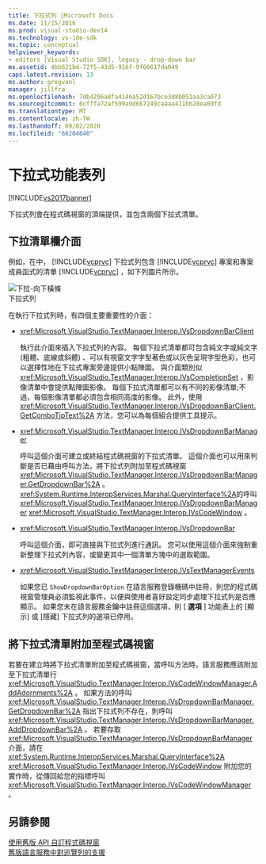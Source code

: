 ```yaml
---
title: 下拉式列 |Microsoft Docs
ms.date: 11/15/2016
ms.prod: visual-studio-dev14
ms.technology: vs-ide-sdk
ms.topic: conceptual
helpviewer_keywords:
- editors [Visual Studio SDK], legacy - drop-down bar
ms.assetid: 4bb621bd-72f5-43d5-916f-9f66617da049
caps.latest.revision: 13
ms.author: gregvanl
manager: jillfra
ms.openlocfilehash: 7db4296a8fa4146a52d167bce3d8b051aa3ca073
ms.sourcegitcommit: 6cfffa72af599a9d667249caaaa411bb28ea69fd
ms.translationtype: MT
ms.contentlocale: zh-TW
ms.lasthandoff: 09/02/2020
ms.locfileid: "68204640"
---
```

# <a name="drop-down-bar"></a>下拉式功能表列
[!INCLUDE[vs2017banner](../includes/vs2017banner.md)]

下拉式列會在程式碼視窗的頂端提供，並包含兩個下拉式清單。  
  
## <a name="drop-down-bar-interfaces"></a>下拉清單欄介面  
 例如，在中， [!INCLUDE[vcprvc](../includes/vcprvc-md.md)] 下拉式列包含 [!INCLUDE[vcprvc](../includes/vcprvc-md.md)] 專案和專案成員函式的清單 [!INCLUDE[vcprvc](../includes/vcprvc-md.md)] ，如下列圖片所示。  
  
 ![下拉&#45;向下橫條](../extensibility/media/vsdropdown-bar.gif "vsDropdown_bar")  
下拉式列  
  
 在執行下拉式列時，有四個主要重要性的介面：  
  
- <xref:Microsoft.VisualStudio.TextManager.Interop.IVsDropdownBarClient>  
  
     執行此介面來插入下拉式列的內容。 每個下拉式清單都可包含純文字或純文字 (粗體、底線或斜體) 、可以有視窗文字字型著色或以灰色呈現字型色彩，也可以選擇性地在下拉式專案旁邊提供小點陣圖。 與介面類別似 <xref:Microsoft.VisualStudio.TextManager.Interop.IVsCompletionSet> ，影像清單中會提供點陣圖影像。 每個下拉式清單都可以有不同的影像清單;不過，每個影像清單都必須包含相同高度的影像。 此外，使用 <xref:Microsoft.VisualStudio.TextManager.Interop.IVsDropdownBarClient.GetComboTipText%2A> 方法，您可以為每個組合提供工具提示。  
  
- <xref:Microsoft.VisualStudio.TextManager.Interop.IVsDropdownBarManager>  
  
     呼叫這個介面可建立或終結程式碼視窗的下拉式清單。 這個介面也可以用來判斷是否已藉由呼叫方法，將下拉式列附加至程式碼視窗 <xref:Microsoft.VisualStudio.TextManager.Interop.IVsDropdownBarManager.GetDropdownBar%2A> 。 <xref:System.Runtime.InteropServices.Marshal.QueryInterface%2A>的呼叫 <xref:Microsoft.VisualStudio.TextManager.Interop.IVsDropdownBarManager> <xref:Microsoft.VisualStudio.TextManager.Interop.IVsCodeWindow> 。  
  
- <xref:Microsoft.VisualStudio.TextManager.Interop.IVsDropdownBar>  
  
     呼叫這個介面，即可直接與下拉式列進行通訊。 您可以使用這個介面來強制重新整理下拉式列內容，或變更其中一個清單方塊中的選取範圍。  
  
- <xref:Microsoft.VisualStudio.TextManager.Interop.IVsTextManagerEvents>  
  
     如果您已 `ShowDropdownBarOption` 在語言服務登錄機碼中註冊，則您的程式碼視窗管理員必須監視此事件，以便與使用者喜好設定同步處理下拉式列是否應顯示。 如果您未在語言服務金鑰中註冊這個選項，則 [ **選項** ] 功能表上的 [顯示] 或 [隱藏] 下拉式列的選項已停用。  
  
## <a name="attaching-a-drop-down-bar-to-a-code-window"></a>將下拉式清單附加至程式碼視窗  
 若要在建立時將下拉式清單附加至程式碼視窗，當呼叫方法時，語言服務應該附加至下拉式清單行 <xref:Microsoft.VisualStudio.TextManager.Interop.IVsCodeWindowManager.AddAdornments%2A> 。 如果方法的呼叫 <xref:Microsoft.VisualStudio.TextManager.Interop.IVsDropdownBarManager.GetDropdownBar%2A> 指出下拉式列不存在，則呼叫 <xref:Microsoft.VisualStudio.TextManager.Interop.IVsDropdownBarManager.AddDropdownBar%2A> 。 若要存取 <xref:Microsoft.VisualStudio.TextManager.Interop.IVsDropdownBarManager> 介面，請在 <xref:System.Runtime.InteropServices.Marshal.QueryInterface%2A> <xref:Microsoft.VisualStudio.TextManager.Interop.IVsCodeWindow> 附加您的實作時，從傳回給您的指標呼叫 <xref:Microsoft.VisualStudio.TextManager.Interop.IVsCodeWindowManager> 。  
  
## <a name="see-also"></a>另請參閱  
 [使用舊版 API 自訂程式碼視窗](../extensibility/customizing-code-windows-by-using-the-legacy-api.md)   
 [舊版語言服務中對巡覽列的支援](../extensibility/internals/support-for-the-navigation-bar-in-a-legacy-language-service.md)
